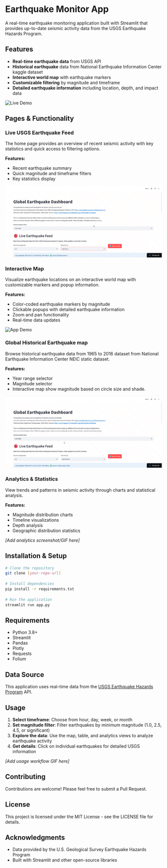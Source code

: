 # Earthquake Monitor App

A real-time earthquake monitoring application built with Streamlit that provides up-to-date seismic activity data from the USGS Earthquake Hazards Program.

## Features

- **Real-time earthquake data** from USGS API
- **Historical earthquake** data from National Earthquake Information Center kaggle dataset
- **Interactive world map** with earthquake markers
- **Customizable filtering** by magnitude and timeframe
- **Detailed earthquake information** including location, depth, and impact data

![Live Demo](assets/live_usgs_demo.gif)

## Pages & Functionality

### Live USGS Earthquake Feed
The home page provides an overview of recent seismic activity with key statistics and quick access to filtering options.

**Features:**
- Recent earthquake summary
- Quick magnitude and timeframe filters
- Key statistics display

![App Demo](assets/live_feed_gif.gif)

### Interactive Map
Visualize earthquake locations on an interactive world map with customizable markers and popup information.

**Features:**
- Color-coded earthquake markers by magnitude
- Clickable popups with detailed earthquake information
- Zoom and pan functionality
- Real-time data updates

![App Demo](assets/interactive_map.gif)

### Global Historical Earthquake map
Browse historical earthquake data from 1965 to 2016 dataset from National Earthquake Information Center NEIC static dataset.

**Features:**
- Year range selector
- Magnitude selector
- Interactive map show magnitude based on circle size and shade. 

![App Demo](assets/global_earthquake_map_gif.gif)

### Analytics & Statistics
View trends and patterns in seismic activity through charts and statistical analysis.

**Features:**
- Magnitude distribution charts
- Timeline visualizations
- Depth analysis
- Geographic distribution statistics

*[Add analytics screenshot/GIF here]*

## Installation & Setup

```bash
# Clone the repository
git clone [your-repo-url]

# Install dependencies
pip install -r requirements.txt

# Run the application
streamlit run app.py
```

## Requirements

- Python 3.8+
- Streamlit
- Pandas
- Plotly
- Requests
- Folium

## Data Source

This application uses real-time data from the [USGS Earthquake Hazards Program](https://earthquake.usgs.gov/earthquakes/feed/v1.0/geojson.php) API.

## Usage

1. **Select timeframe**: Choose from hour, day, week, or month
2. **Set magnitude filter**: Filter earthquakes by minimum magnitude (1.0, 2.5, 4.5, or significant)
3. **Explore the data**: Use the map, table, and analytics views to analyze earthquake activity
4. **Get details**: Click on individual earthquakes for detailed USGS information

*[Add usage workflow GIF here]*

## Contributing

Contributions are welcome! Please feel free to submit a Pull Request.

## License

This project is licensed under the MIT License - see the LICENSE file for details.

## Acknowledgments

- Data provided by the U.S. Geological Survey Earthquake Hazards Program
- Built with Streamlit and other open-source libraries
